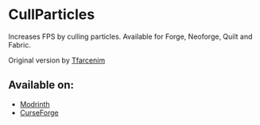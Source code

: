 # CullParticles

Increases FPS by culling particles. Available for Forge, Neoforge, Quilt and Fabric.

Original version by [Tfarcenim](https://www.curseforge.com/members/tfarecnim)

## Available on:
- [Modrinth](https://modrinth.com/cull-particles-multiloader)
- [CurseForge](https://www.curseforge.com/minecraft/mc-mods/cull-particles-multiloader)
